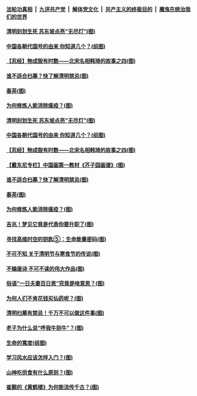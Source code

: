 

####  [法轮功真相](../../../../basic/blob/master/README.md?t=04040731) &nbsp;|&nbsp; [九评共产党](../../../../9ping.md/blob/master/README.md?t=04040731) &nbsp;|&nbsp; [解体党文化](../../../../jtdwh.md/blob/master/README.md?t=04040731)  &nbsp;|&nbsp; [共产主义的终极目的](../../../../gczydzjmd.md/blob/master/README.md?t=04040731) &nbsp;|&nbsp; [魔鬼在统治我们的世界](../../../../mgztzwmdsj.md/blob/master/README.md?t=04040731) 

#### [清明刻划生死 苏东坡点亮“无尽灯”(图)](../pages/p7/967658.md?t=04040731) 

#### [中国各朝代国号的由来 你知道几个？(组图)](../pages/p7/967358.md?t=04040731) 

#### [【忍经】物成毁有时数——北宋名相韩琦的故事之四(图)](../pages/p7/967312.md?t=04040731) 

#### [谁不适合扫墓？快了解清明禁忌(图)](../pages/p7/967448.md?t=04040731) 

#### [春茶(图)](../pages/p7/967590.md?t=04040731) 

#### [为何修炼人能消除瘟疫？(图)](../pages/p7/967452.md?t=04040731) 

#### [清明刻划生死 苏东坡点亮“无尽灯”(图)](../pages/p7/967658.md?t=04040731) 

#### [中国各朝代国号的由来 你知道几个？(组图)](../pages/p7/967358.md?t=04040731) 

#### [【忍经】物成毁有时数——北宋名相韩琦的故事之四(图)](../pages/p7/967312.md?t=04040731) 

#### [【戴东尼专栏】中国画第一教材《芥子园画谱》(图)](../pages/p7/961635.md?t=04040731) 

#### [谁不适合扫墓？快了解清明禁忌(图)](../pages/p7/967448.md?t=04040731) 

#### [春茶(图)](../pages/p7/967590.md?t=04040731) 

#### [为何修炼人能消除瘟疫？(图)](../pages/p7/967452.md?t=04040731) 

#### [吉兆！梦见它竟是代表你要升职了(图)](../pages/p7/967421.md?t=04040731) 

#### [寻找高维时空的钥匙⑤：生命能量密码(图)](../pages/p7/967340.md?t=04040731) 

#### [不可不知 关于清明节与寒食节的传说(图)](../pages/p7/967198.md?t=04040731) 

#### [不输唐诗 不可不读的伟大作品(图)](../pages/p7/967420.md?t=04040731) 

#### [俗语“一日夫妻百日恩”究竟是啥意思？(图)](../pages/p7/967295.md?t=04040731) 

#### [为何人们不肯花钱买仙药呢？(图)](../pages/p7/967356.md?t=04040731) 

#### [清明扫墓有禁忌！千万不可以做这件事(图)](../pages/p7/967331.md?t=04040731) 

#### [老子为什么说“呼我牛则牛”？(图)](../pages/p7/967227.md?t=04040731) 

#### [生命的寬度(组图)](../pages/p7/967296.md?t=04040731) 


#### [学习风水应该怎样入门？(图)](../pages/p7/967284.md?t=04040731) 

#### [山神吃供食有什么原则？(图)](../pages/p7/967121.md?t=04040731) 

#### [崔颢的《黄鹤楼》为何能流传千古？(图)](../pages/p7/967125.md?t=04040731) 

